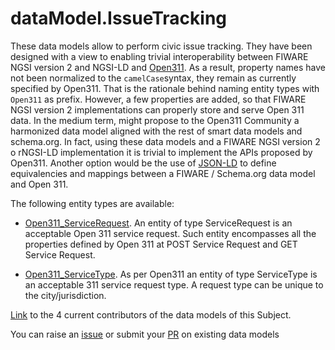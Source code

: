 # dataModel.IssueTracking
These data models allow to perform civic issue tracking. They have been designed with a view to enabling trivial interoperability between FIWARE NGSI version 2 and NGSI-LD and [Open311](http://www.open311.org/). As a result, property names have not been normalized to the `camelCase`syntax, they remain as currently specified by Open311. That is the rationale behind naming entity types with `Open311` as prefix. However, a few properties are added, so that FIWARE NGSI version 2 implementations can properly store and serve Open 311 data.
In the medium term, might propose to the Open311 Community a harmonized data model aligned with the rest of smart data models and schema.org. In fact, using these data models and a FIWARE NGSI version 2 o rNGSI-LD implementation it is trivial to implement the APIs proposed by Open311. Another option would be the use of [JSON-LD](http://json-ld.org) to define equivalencies and mappings between a FIWARE / Schema.org data model and Open 311.

The following entity types are available:
- [Open311_ServiceRequest](https://github.com/smart-data-models/dataModel.IssueTracking/blob/master/Open311_ServiceRequest/README.md). An entity of type ServiceRequest is an acceptable Open 311 service request.
Such entity encompasses all the properties defined by Open 311 at POST
Service Request and GET Service Request.


- [Open311_ServiceType](https://github.com/smart-data-models/dataModel.IssueTracking/blob/master/Open311_ServiceType/README.md). As per Open311 an entity of type ServiceType is an acceptable 311 service
request type. A request type can be unique to the city/jurisdiction.



[Link](https://github.com/smart-data-models/dataModel.IssueTracking/blob/master/CONTRIBUTORS.yaml) to the 4 current contributors of the data models of this Subject.

You can raise an [issue](https://github.com/smart-data-models/dataModel.IssueTracking/issues) or submit your [PR](https://github.com/smart-data-models/dataModel.IssueTracking/pulls) on existing data models


